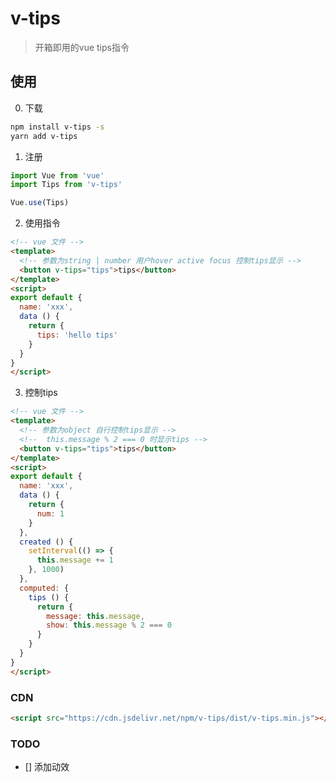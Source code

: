 # v-tips

> 开箱即用的vue tips指令

## 使用

0. 下载

```bash
npm install v-tips -s
yarn add v-tips
```

1. 注册

```javascript
import Vue from 'vue'
import Tips from 'v-tips'

Vue.use(Tips)
```

2. 使用指令

```html
<!-- vue 文件 -->
<template>
  <!-- 参数为string | number 用户hover active focus 控制tips显示 -->
  <button v-tips="tips">tips</button>
</template>
<script>
export default {
  name: 'xxx',
  data () {
    return {
      tips: 'hello tips'
    }
  }
}
</script>
```

3. 控制tips

```html
<!-- vue 文件 -->
<template>
  <!-- 参数为object 自行控制tips显示 -->
  <!--  this.message % 2 === 0 时显示tips -->
  <button v-tips="tips">tips</button>
</template>
<script>
export default {
  name: 'xxx',
  data () {
    return {
      num: 1
    }
  },
  created () {
    setInterval(() => {
      this.message += 1
    }, 1000)
  },
  computed: {
    tips () {
      return {
        message: this.message,
        show: this.message % 2 === 0
      }
    }
  }
}
</script>
```
### CDN

```html
<script src="https://cdn.jsdelivr.net/npm/v-tips/dist/v-tips.min.js"></script>
```

### TODO

- [] 添加动效
